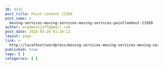```yaml
---
ID: 4332
post_title: Point Lookout 11569
post_name: >
  moving-services-moving-services-moving-services-pointlookout-11569
author: mrgabonijeff@gmail.com
post_date: 2018-03-28 01:38:12
layout: page
link: >
  http://localhost/wordpress/moving-services-moving-services-moving-services-pointlookout-11569/
published: true
tags: [ ]
categories: [ ]
---
```

